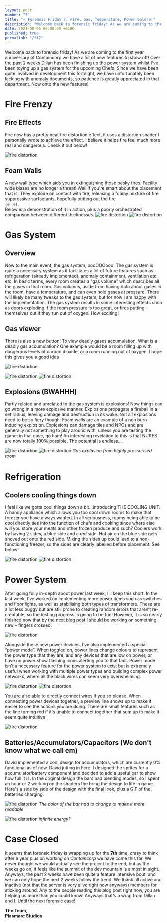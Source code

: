 ```yaml
---
layout: post
number: "7"
title: "⭐ Forensic Friday 7: Fire, Gas, Temperature, Power Galore!"
description: "Welcome back to forensic friday! As we are coming to the first year anniversary of Containcorp we have a lot of new features to show off! Over the past 2 weeks Dillan has been finishing up the power system whilst I've been toying up a gas system for the upcoming Chefs. Since we have been quite involved in development this fortnight, we have unfortunately been lacking with anomaly documents, so patience is greatly appreciated in that department. Now onto the new features!"
date: 2021-08-06 00:00:00 +0100
published: true
permalink: "/ff7"
---
```


Welcome back to forensic friday! As we are coming to the first year anniversary of Containcorp we have a lot of new features to show off! Over the past 2 weeks Dillan has been finishing up the power system whilst I've been toying up a gas system for the upcoming Chefs. Since we have been quite involved in development this fortnight, we have unfortunately been lacking with anomaly documents, so patience is greatly appreciated in that department. Now onto the new features!

# Fire Frenzy
## Fire Effects
Fire now has a pretty neat fire distortion effect, it uses a distortion shader I personally wrote to achieve the effect. I believe it helps fire feel much more real and dangerous. Check it out below!

![fire distortion](./forensic-friday-media/ff07/fireDistortion.gif)

## Foam Walls
A new wall type which aids you in extinguishing those pesky fires. Facility wide blazes are no longer a threat! Well if you're smart about the placement that is. They explode on contact with fire, releasing a foamy mixture of fire suppressive surfactants, hopefully putting out the fire\
`(⊙﹏⊙)`. \
Below is a demonstration of it in action, plus a poorly orchestrated comparison between different thicknesses.
![fire distortion](./forensic-friday-media/ff07/foamWall.gif)
![fire distortion](./forensic-friday-media/ff07/fireWall.gif)

# Gas System

## Overview
Now to the main event, the gas system, oooOOOooo. The gas system is quite a necessary system as if facilitates a lot of future features such as refrigeration (already implemented), anomaly containment, ventilation etc etc. In basic terms, every room creates a "gas volume" which describes all the gases in that room. Gas volumes, aside from having data about gases in the room, have a temperature, and can even hold gases at pressure. There will likely be many tweaks to the gas system, but for now I am happy with the implementation. The gas system results in some interesting effects such as doors exploding if the room pressure is too great, or fires putting themselves out if they run out of oxygen! How exciting!

## Gas viewer
There is also a new button! To view deadly gases accumulation. What is a deadly gas accumulation? One example would be a room filling up with dangerous levels of carbon dioxide, or a room running out of oxygen. I hope this gives you a good idea

![fire distortion](./forensic-friday-media/ff07/gass.png)

![fire distortion](./forensic-friday-media/ff07/gasview.png)
![fire distortion](./forensic-friday-media/ff07/gasview2.png)

## Explosions (BWAHHH)
Partly related and unrelated to the gas system is explosions! Now things can go wrong in a more explosive manner. Explosions propagate a fireball in a set radius, leaving damage and destruction in its wake. Not all explosions need to be so fiery though. Foam walls are an example of a non burn-inducing explosion. Explosions can damage tiles and NPCs and are generally not something to play around with, unless you are testing the game; in that case, go ham! An interesting revelation to this is that NUKES are now totally 100% possible. The potential is endless...

![fire distortion](./forensic-friday-media/ff07/explo.gif)
![fire distortion](./forensic-friday-media/ff07/gasEscape2.gif)
*Gas explosion from highly pressurised room*

# Refrigeration

## Coolers cooling things down
I feel like we gotta cool things down a bit...introducing THE COOLING UNIT. A handy appliance which allows you too cool down rooms to make that freezer you have always wanted. In all seriousness, rooms being able to be cool directly ties into the function of chefs and cooking since where else will you store your meats and other frozen produce and such? Coolers work by having 2 sides, a  blue side and a red side. Hot air on the blue side gets shoved out onto the red side. Mixing the sides up could lead to a non-functioning freezer, so the sides are clearly labelled before placement. See below!

![fire distortion](./forensic-friday-media/ff07/cooler.gif)
![fire distortion](./forensic-friday-media/ff07/room_cooling.gif)

# Power System

After going fully in-depth about power last week, I’ll keep this short. In the last week, I’ve worked on implementing more power items such as switches and floor lights, as well as stabilising both types of transformers. These are a lot less buggy but are still prone to creating random errors that aren’t re-creatable, so the testing progress is going to be fun! However, it is so nearly finished now that by the next blog post I should be working on something new – fingers crossed.

![fire distortion](./forensic-friday-media/ff07/power_on_and_off.png)

Alongside these new power devices, I’ve also implemented a special “power mode”. When toggled on, power lines change colours to represent the power type that they are, and any devices that are low on power, or have no power show flashing icons alerting you to that fact. Power mode isn’t a necessary feature for the power system to exist but is extremely useful when working with multiple power types and building complex power networks, where all the black wires can seem very overwhelming.

![fire distortion](./forensic-friday-media/ff07/powerFlash.gif)
![fire distortion](./forensic-friday-media/ff07/power_on_and_off.gif)

You are also able to directly connect wires if you so please. When connecting power devices together, a preview line shows up to make it easier to see the actions you are doing. There are small features such as the line turning red if it's unable to connect together that sum up to make it seem quite intuitive

![fire distortion](./forensic-friday-media/ff07/wire_drag.gif)

## Batteries/Accumulators/Capacitors (We don't know what we call em)
David implemented a cool design for accumulators, which are currently 0% functional as of now. David jutting in here. I designed the sprites for a accumulator/battery component and decided to add a useful bar to show how full it is. In the original design the bars had blending modes, so I spent an hour or 2 working on the shaders the bring the design to life in game. Here's a side by side of the design with the final look, plus a GIF of the batteries charging.

![fire distortion](./forensic-friday-media/ff07/comp.png)
*The color of the bar had to change to make it more readable*


![fire distortion](./forensic-friday-media/ff07/charge.gif)
*infinite energy?*

# Case Closed

It seems that forensic friday is wrapping up for the **7th** time, crazy to think after a year plus on working on *Containcorp* we have come this far. We never thought we would actually see the project to the end, but as the weeks go on, it feels like the summit of the dev mountain is almost in sight. Anyways, the past 2 weeks have been quite a feature intensive bout, and we can only hope the next 2 weeks follow the trend. We thank all active and inactive (not that the server is very alive right now anyways) members for sticking around. Any to the people reading this blog post right now, you are helping us more than you could know! Anyways that's a wrap from Dillan and I. Until the next forensic case!

**The Team,**\
**Plasmarc Studios**